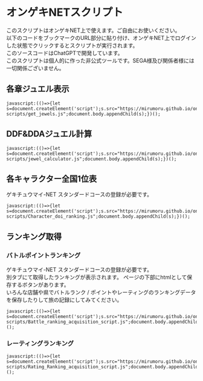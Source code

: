 # オンゲキNETスクリプト<br>
このスクリプトはオンゲキNET上で使えます。ご自由にお使いください。<br>
以下のコードをブックマークのURL部分に貼り付け、オンゲキNET上でログインした状態でクリックするとスクリプトが実行されます。<br>
このソースコードはChatGPTで開発しています。<br>
このスクリプトは個人的に作った非公式ツールです。SEGA様及び関係者様には一切関係ございません。<br>

## 各章ジュエル表示
```
javascript:(()=>{let s=document.createElement('script');s.src="https://mirumoru.github.io/ongeki-scripts/get_jewels.js";document.body.appendChild(s);})();  
```
## DDF&DDAジュエル計算
```
javascript:(()=>{let s=document.createElement('script');s.src="https://mirumoru.github.io/ongeki-scripts/jewel_calculator.js";document.body.appendChild(s);})();  
```

## 各キャラクター全国1位表  
ゲキチュウマイ-NET スタンダードコースの登録が必要です。  
```
javascript:(()=>{let s=document.createElement('script');s.src="https://mirumoru.github.io/ongeki-scripts/Character_doi_ranking.js";document.body.appendChild(s);})();
```

## ランキング取得  
### バトルポイントランキング  
ゲキチュウマイ-NET スタンダードコースの登録が必要です。  
別タブにて取得したランキングが表示されます。
ページの下部にhtmlとして保存するボタンがあります。  
いろんな店舗や県でバトルランク / ポイントやレーティングのランキングデータを保存したりして旅の記録にしてみてください。
```
javascript:(()=>{let s=document.createElement('script');s.src="https://mirumoru.github.io/ongeki-scripts/Battle_ranking_acquisition_script.js";document.body.appendChild(s);})();
```
### レーティングランキング  
```
javascript:(()=>{let s=document.createElement('script');s.src="https://mirumoru.github.io/ongeki-scripts/Rating_Ranking_acquisition_script.js";document.body.appendChild(s);})();
```
